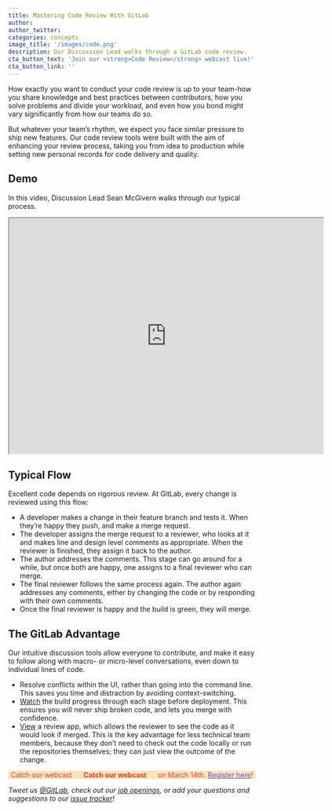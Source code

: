 ```yaml
---
title: Mastering Code Review With GitLab
author:
author_twitter:
categories: concepts
image_title: '/images/code.png'
description: Our Discussion Lead walks through a GitLab code review. 
cta_button_text: 'Join our <strong>Code Review</strong> webcast live!'
cta_button_link: ''
---
```


How exactly you want to conduct your code review is up to your team-how you share knowledge and best practices between contributors, how you solve problems and divide your workload, and even how you bond might vary significantly from how our teams do so. 

But whatever your team’s rhythm, we expect you face similar pressure to ship new features. Our code review tools were built with the aim of enhancing your review process, taking you from idea to production while setting new personal records for code delivery and quality.  

<!-- more -->

## Demo

In this video, Discussion Lead Sean McGivern walks through our typical process. 

<iframe src="https://drive.google.com/file/d/0BwXthOgZCRQQWXVIM3dwZThXd2M/preview" width="640" height="480"></iframe>

## Typical Flow

Excellent code depends on rigorous review. At GitLab, every change is reviewed using this flow:

* A developer makes a change in their feature branch and tests it. When they’re happy they push, and make a merge request.
* The developer assigns the merge request to a reviewer, who looks at it and makes line and design level comments as appropriate. When the reviewer is finished, they assign it back to the author. 
* The author addresses the comments. This stage can go around for a while, but once both are happy, one assigns to a final reviewer who can merge.
* The final reviewer follows the same process again. The author again addresses any comments, either by changing the code or by responding with their own comments.
* Once the final reviewer is happy and the build is green, they will merge.

## The GitLab Advantage

Our intuitive discussion tools allow everyone to contribute, and make it easy to follow along with macro- or micro-level conversations, even down to individual lines of code. 

* Resolve conflicts within the UI, rather than going into the command line. This saves you time and distraction by avoiding context-switching. 
* [Watch](https://about.gitlab.com/gitlab-ci/) the build progress through each stage before deployment. This ensures you will never ship broken code, and lets you merge with confidence. 
* [View](https://about.gitlab.com/features/review-apps/) a review app, which allows the reviewer to see the code as it would look if merged. This is the key advantage for less technical team members, because they don’t need to check out the code locally or run the repositories themselves; they can just view the outcome of the change. 


<p class="alert alert-orange" style="background-color: rgba(252,163,38,.3); border-color: rgba(252,163,38,.3); color: rgb(226,67,41) !important; text-align: center;">Catch our webcast &nbsp;&nbsp;<i class="fa fa-gitlab" style="color:rgb(107,79,187); font-size:.85em" aria-hidden="true"></i> &nbsp;&nbsp;<strong>Catch our webcast </strong> &nbsp;&nbsp;<i class="fa fa-gitlab" style="color:rgb(107,79,187); font-size:.85em" aria-hidden="true"></i> &nbsp;&nbsp;on March 14th. <a style="color: rgb(107,79,187);" href="https://page.gitlab.com/20170301_continuouseverything.html">Register here</a>!</p>

_Tweet us [@GitLab](https://twitter.com/gitlab), check out our [job openings](https://about.gitlab.com/jobs/), or add your questions and suggestions to our [issue tracker](https://gitlab.com/gitlab-org/gitlab-ce/issues)!_
